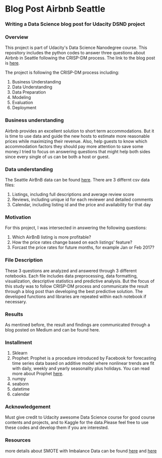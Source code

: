 # Blog Post Airbnb Seattle
### Writing a Data Science blog post for Udacity DSND project 

### Overview
This project is part of Udacity's Data Science Nanodegree course. This repository includes the python codes to answer three questions about Airbnb in Seattle following the CRISP-DM process. The link to the blog post is [here](https://medium.com/@rahil.bagheri/using-data-to-help-seattle-airbnb-hosts-and-guests-make-smarter-decisions-39749cc43ae). 

The project is following the CRISP-DM process including:

1) Business Understanding
2) Data Understanding
3) Data Preparation
4) Modeling
5) Evaluation
6) Deployment

### Business understanding 
Airbnb provides an excellent solution to short term accommodations. But it is time to use data and guide the new hosts to estimate more reasonable prices while maximizing their revenue. Also, help guests to know which accommodation factors they should pay more attention to save some money.I tried to focus on answering questions that might help both sides since every single of us can be both a host or guest. 

### Data understanding
The Seattle AirBnB data can be found [here](https://www.kaggle.com/airbnb/seattle). There are 3 differnt csv data files:
1) Listings, including full descriptions and average review score  
2) Reviews, including unique id for each reviewer and detailed comments  
3) Calendar, including listing id and the price and availability for that day




### Motivation 
For this project, I was intersected in answering the following questions:
1) Which AirBnB listing is more profitable?
2) How the price rates change based on each listings' feature?
3) Forcast the price rates for future months, for example Jan or Feb 2017?

### File Description
These 3 questions are analyzed and answered through 3 different notebooks. Each file includes data preprocessing, data formatting, visualization, descriptive statistics and predictive analysis. But the focus of this study was to follow CRISP-DM process and communicate the result through a blog post than developing the best predictive solution. The developed functions and libraries are repeated within each notebook if necessary.

### Results
As mentined before, the result and findings are communicated through a blog posted on Medium and can be found here.

### Installment
1) Sklearn 
2) Prophet: Prophet is a procedure introduced by Facebook for forecasting time series data based on additive model where nonlinear trends are fit with daily, weekly and yearly seasonality plus holidays. You can read more about Prophet [here](https://facebook.github.io/prophet/).
3) numpy
4) seaborn
5) datetime
6) calendar

### Acknowledgement
Must give credit to Udacity awesome Data Science course for good course contents and projects, and to Kaggle for the data.Please feel free to use these codes and develop them if you are interested. 

### Resources
more details about SMOTE with Imbalance Data can be found [here](https://www.kaggle.com/qianchao/smote-with-imbalance-data) and [here](https://www.kaggle.com/rafjaa/resampling-strategies-for-imbalanced-datasets)
